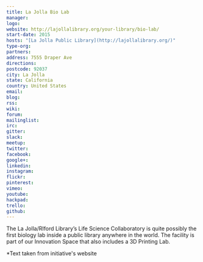 ```yaml
---
title: La Jolla Bio Lab
manager:
logo:
website: http://lajollalibrary.org/your-library/bio-lab/
start-date: 2015
hosts: "[La Jolla Public Library](http://lajollalibrary.org/)"
type-org:
partners:
address: 7555 Draper Ave
directions:
postcode: 92037
city: La Jolla
state: California
country: United States
email:
blog:
rss:
wiki:
forum:
mailinglist:
irc:
gitter:
slack:
meetup:
twitter:
facebook:
google+:
linkedin:
instagram:
flickr:
pinterest:
vimeo:
youtube:
hackpad:
trello:
github:
---
```


The La Jolla/RIford Library’s Life Science Collaboratory is quite possibly the first biology lab inside a public library anywhere in the world. The facility is part of our Innovation Space that also includes a 3D Printing Lab.


\*Text taken from initiative's website
